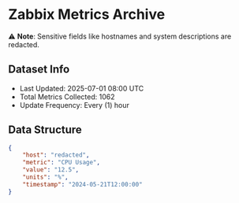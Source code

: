 # Zabbix Metrics Archive

⚠️ **Note**: Sensitive fields like hostnames and system descriptions are redacted.

## Dataset Info
- Last Updated: 2025-07-01 08:00 UTC
- Total Metrics Collected: 1062
- Update Frequency: Every (1) hour

## Data Structure
```json
{
    "host": "redacted",
    "metric": "CPU Usage",
    "value": "12.5",
    "units": "%",
    "timestamp": "2024-05-21T12:00:00"
}
```

